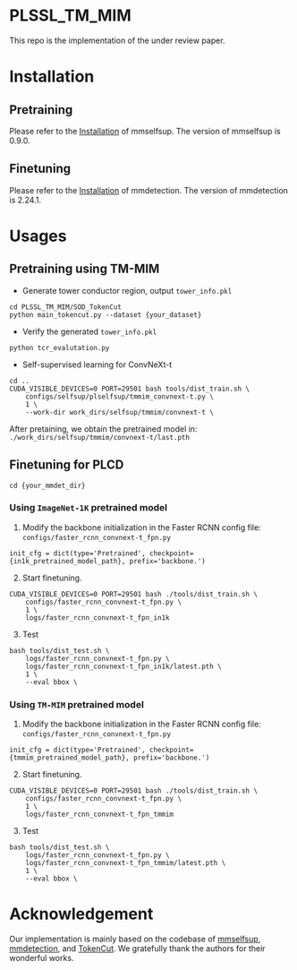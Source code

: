 # PLSSL_TM_MIM
This repo is the implementation of the under review paper.

# Installation

## Pretraining 
Please refer to the [Installation](https://mmselfsup.readthedocs.io/en/stable/get_started.html) of mmselfsup. The version of mmselfsup is 0.9.0.

## Finetuning 
Please refer to the [Installation](https://mmdetection.readthedocs.io/en/stable/get_started.html) of mmdetection. The version of mmdetection is 2.24.1.


# Usages

## Pretraining using TM-MIM

- Generate tower conductor region, output `tower_info.pkl`
```
cd PLSSL_TM_MIM/SOD_TokenCut
python main_tokencut.py --dataset {your_dataset}
```

- Verify the generated `tower_info.pkl`
```
python tcr_evalutation.py
```

- Self-supervised learning for ConvNeXt-t
```
cd ..
CUDA_VISIBLE_DEVICES=0 PORT=29501 bash tools/dist_train.sh \
    configs/selfsup/plselfsup/tmmim_convnext-t.py \
    1 \
    --work-dir work_dirs/selfsup/tmmim/convnext-t \
```

After pretaining, we obtain the pretrained model in: `./work_dirs/selfsup/tmmim/convnext-t/last.pth`

## Finetuning for PLCD

```
cd {your_mmdet_dir}
```

### Using `ImageNet-1K` pretrained model

1. Modify the backbone initialization in the Faster RCNN config file: `configs/faster_rcnn_convnext-t_fpn.py`
```
init_cfg = dict(type='Pretrained', checkpoint={in1k_pretrained_model_path}, prefix='backbone.')
```

2. Start finetuning.
```
CUDA_VISIBLE_DEVICES=0 PORT=29501 bash ./tools/dist_train.sh \
    configs/faster_rcnn_convnext-t_fpn.py \
    1 \
    logs/faster_rcnn_convnext-t_fpn_in1k
```

3. Test
```
bash tools/dist_test.sh \
    logs/faster_rcnn_convnext-t_fpn.py \
    logs/faster_rcnn_convnext-t_fpn_in1k/latest.pth \
    1 \
    --eval bbox \
```

### Using `TM-MIM` pretrained model
1. Modify the backbone initialization in the Faster RCNN config file: `configs/faster_rcnn_convnext-t_fpn.py`
```
init_cfg = dict(type='Pretrained', checkpoint={tmmim_pretrained_model_path}, prefix='backbone.')
```

2. Start finetuning.

```
CUDA_VISIBLE_DEVICES=0 PORT=29501 bash ./tools/dist_train.sh \
    configs/faster_rcnn_convnext-t_fpn.py \
    1 \
    logs/faster_rcnn_convnext-t_fpn_tmmim
```

3. Test
```
bash tools/dist_test.sh \
    logs/faster_rcnn_convnext-t_fpn.py \
    logs/faster_rcnn_convnext-t_fpn_tmmim/latest.pth \
    1 \
    --eval bbox \
```

# Acknowledgement
Our implementation is mainly based on the codebase of [mmselfsup](https://github.com/open-mmlab/mmselfsup), [mmdetection](https://github.com/open-mmlab/mmdetection), and [TokenCut](https://github.com/YangtaoWANG95/TokenCut). We gratefully thank the authors for their wonderful works.
